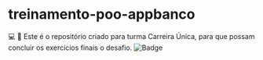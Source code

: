 # treinamento-poo-appbanco
:computer: :blue_book: Este é o repositório criado para turma Carreira Única, para que possam concluir os exercícios finais o desafio.
![Badge](https://img.shields.io/badge/Blog-Rocketseat-%237159c1?style=for-the-badge&logo=ghost)

